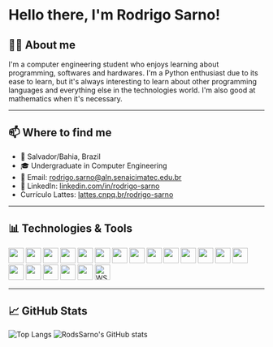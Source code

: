 # Hello there, I'm Rodrigo Sarno!

## 👨‍💻 About me
I'm a computer engineering student who enjoys learning about programming, softwares and hardwares. I'm a Python enthusiast due to its ease to learn, but it's always interesting to learn about other programming languages and everything else in the technologies world. I'm also good at mathematics when it's necessary.

---

## 📫 Where to find me
- 📍 Salvador/Bahia, Brazil 
- 🎓 Undergraduate in Computer Engineering 
- 📧 Email: rodrigo.sarno@aln.senaicimatec.edu.br 
- 🔗 LinkedIn: [linkedin.com/in/rodrigo-sarno](https://br.linkedin.com/in/rodrigo-sarno-0255a3288)
- Currículo Lattes: [lattes.cnpq.br/rodrigo-sarno](http://lattes.cnpq.br/2610129374081806)

---

## 📊 Technologies & Tools

<div align="left">
  <!-- Linguagens -->
  <img src="https://cdn.jsdelivr.net/gh/devicons/devicon/icons/c/c-original.svg" height="30" />
  <img src="https://cdn.jsdelivr.net/gh/devicons/devicon/icons/cplusplus/cplusplus-original.svg" height="30" />
  <img src="https://cdn.jsdelivr.net/gh/devicons/devicon/icons/java/java-original.svg" height="30" />
  <img src="https://cdn.jsdelivr.net/gh/devicons/devicon/icons/python/python-original.svg" height="30" />
  <img src="https://cdn.jsdelivr.net/gh/devicons/devicon/icons/typescript/typescript-original.svg" height="30" />

  <!-- Bancos de Dados -->
  <img src="https://cdn.jsdelivr.net/gh/devicons/devicon/icons/oracle/oracle-original.svg" height="30" />
  <img src="https://cdn.jsdelivr.net/gh/devicons/devicon/icons/mongodb/mongodb-original.svg" height="30" />

  <!-- Bibliotecas Python -->
  <img src="https://cdn.jsdelivr.net/gh/devicons/devicon/icons/numpy/numpy-original.svg" height="30" />
  <img src="https://cdn.jsdelivr.net/gh/devicons/devicon/icons/pandas/pandas-original.svg" height="30" />
  <img src="https://cdn.jsdelivr.net/gh/devicons/devicon/icons/opencv/opencv-original.svg" height="30" />
  <img src="https://cdn.jsdelivr.net/gh/devicons/devicon/icons/matplotlib/matplotlib-original.svg" height="30" />

  <!-- Frameworks / Ferramentas -->
  <img src="https://cdn.jsdelivr.net/gh/devicons/devicon/icons/flask/flask-original.svg" height="30" />
  <img src="https://cdn.jsdelivr.net/gh/devicons/devicon/icons/fastapi/fastapi-original.svg" height="30" />
  <img src="https://cdn.jsdelivr.net/gh/devicons/devicon/icons/vscode/vscode-original.svg" height="30" />

  <!-- Infraestrutura e DevOps -->
  <img src="https://cdn.jsdelivr.net/gh/devicons/devicon/icons/docker/docker-original.svg" height="30" />
  <img src="https://cdn.jsdelivr.net/gh/devicons/devicon/icons/github/github-original.svg" height="30" />
  <img src="https://cdn.jsdelivr.net/gh/devicons/devicon/icons/arduino/arduino-original.svg" height="30" />
  <img src="https://cdn.jsdelivr.net/gh/devicons/devicon/icons/anaconda/anaconda-original.svg" height="30" />

  <!-- Sistemas Operacionais -->
  <img src="https://cdn.jsdelivr.net/gh/devicons/devicon/icons/ubuntu/ubuntu-plain.svg" height="30" />
  <img src="https://img.icons8.com/color/48/000000/windows-10.png" height="30" title="WSL (Linux on Windows)" />
</div>


---

## 📈 GitHub Stats
![Top Langs](https://github-readme-stats.vercel.app/api/top-langs/?username=RodsSarno&layout=compact&theme=tokyonight)
![RodsSarno's GitHub stats](https://github-readme-stats.vercel.app/api?username=RodsSarno&show_icons=true&theme=radical)
